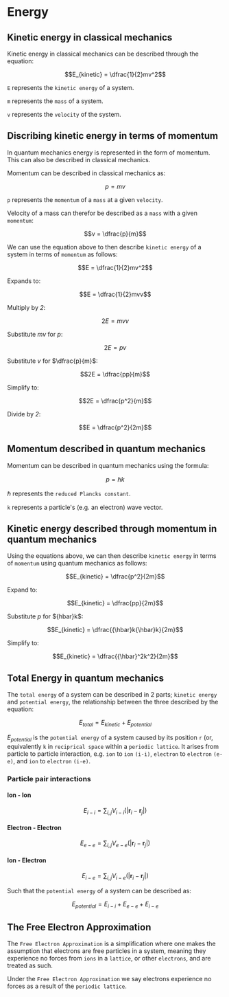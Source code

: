 # Energy

## Kinetic energy in classical mechanics

Kinetic energy in classical mechanics can be described through the equation:

$$E_{kinetic} = \dfrac{1}{2}mv^2$$

`E` represents the `kinetic energy` of a system.

`m` represents the `mass` of a system.

`v` represents the `velocity` of the system.

## Discribing kinetic energy in terms of momentum

In quantum mechanics energy is represented in the form of momentum. This can also be described in classical mechanics.

Momentum can be described in classical mechanics as:

$$p = mv$$

`p` represents the `momentum` of a `mass` at a given `velocity`.

Velocity of a mass can therefor be described as a `mass` with a given `momentum`:

$$v = \dfrac{p}{m}$$

We can use the equation above to then describe `kinetic energy` of a system in terms of `momentum` as follows:

$$E = \dfrac{1}{2}mv^2$$

Expands to:

$$E = \dfrac{1}{2}mvv$$

Multiply by _2_:

$$2E = mvv$$

Substitute _mv_ for _p_:

$$2E = pv$$

Substitute _v_ for $\dfrac{p}{m}$:

$$2E = \dfrac{pp}{m}$$

Simplify to:

$$2E = \dfrac{p^2}{m}$$

Divide by _2_:

$$E = \dfrac{p^2}{2m}$$

## Momentum described in quantum mechanics

Momentum can be described in quantum mechanics using the formula:

$$p = {\hbar}k$$

${\hbar}$ represents the `reduced Plancks constant`.

`k` represents a particle's (e.g. an electron) wave vector.

## Kinetic energy described through momentum in quantum mechanics

Using the equations above, we can then describe `kinetic energy` in terms of `momentum` using quantum mechanics as follows:

$$E_{kinetic} = \dfrac{p^2}{2m}$$

Expand to:

$$E_{kinetic} = \dfrac{pp}{2m}$$

Substitute _p_ for $\{hbar}k$:

$$E_{kinetic} = \dfrac{{\hbar}k{\hbar}k}{2m}$$

Simplify to:

$$E_{kinetic} = \dfrac{{\hbar}^2k^2}{2m}$$

## Total Energy in quantum mechanics

The `total energy` of a system can be described in 2 parts; `kinetic energy` and `potential energy`, the relationship between the three described by the equation:

$$E_{total} = E_{kinetic} + E_{potential}$$

$E_{potential}$ is the `potential energy` of a system caused by its position `r` (or, equivalently `k` in `reciprical space` within a `periodic lattice`. It arises from particle to particle interaction, e.g. `ion` to `ion` `(i-i)`, `electron` to `electron` `(e-e)`, and `ion` to `electron` `(i-e)`.

### Particle pair interactions

#### Ion - Ion

$$E_{i-i} = \sum_{i,j} V_{i-i}(|\mathbf{r}_i - \mathbf{r}_j|)$$

#### Electron - Electron

$$E_{e-e} = \sum_{i,j} V_{e-e}(|\mathbf{r}_i - \mathbf{r}_j|)$$

#### Ion - Electron

$$E_{i-e} = \sum_{i,j} V_{i-e}(|\mathbf{r}_i - \mathbf{r}_j|)$$

Such that the `potential energy` of a system can be described as:

$$E_{potential} = E_{i-i} + E_{e-e} + E_{i-e}$$

## The Free Electron Approximation

The `Free Electron Approximation` is a simplification where one makes the assumption that electrons are free particles in a system, meaning they experience no forces from `ions` in a `lattice`, or other `electrons`, and are treated as such.

Under the `Free Electron Approximation` we say electrons experience no forces as a result of the `periodic lattice`.
